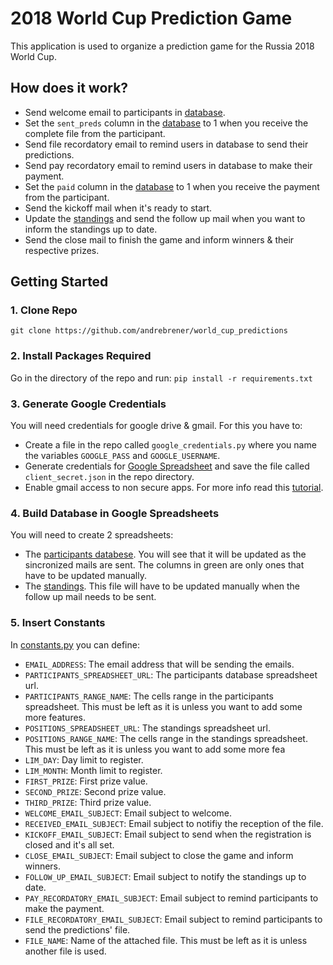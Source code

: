 # 2018 World Cup Prediction Game

This application is used to organize a prediction game for the Russia 2018 World Cup.

## How does it work?
- Send welcome email to participants in [database](https://docs.google.com/spreadsheets/d/11cWCvKKpMgipz2Lrw-medLg8ZPDhaSkRC-FlLBm-ePg/edit#gid=0).
- Set the `sent_preds` column in the [database](https://docs.google.com/spreadsheets/d/11cWCvKKpMgipz2Lrw-medLg8ZPDhaSkRC-FlLBm-ePg/edit#gid=0) to 1 when you receive the complete file from the participant.
- Send file recordatory email to remind users in database to send their predictions.
- Send pay recordatory email to remind users in database to make their payment.
- Set the `paid` column in the [database](https://docs.google.com/spreadsheets/d/11cWCvKKpMgipz2Lrw-medLg8ZPDhaSkRC-FlLBm-ePg/edit#gid=0) to 1 when you receive the payment from the participant.
- Send the kickoff mail when it's ready to start.
- Update the [standings](https://docs.google.com/spreadsheets/d/1G6YWsskdMQR7TxTU_Qk158jkXrG61tnfbVX7a7RTmRg/edit#gid=0) and send the follow up mail when you want to inform the standings up to date.
- Send the close mail to finish the game and inform winners & their respective prizes.

## Getting Started

### 1. Clone Repo

`git clone https://github.com/andrebrener/world_cup_predictions`

### 2. Install Packages Required

Go in the directory of the repo and run:
```pip install -r requirements.txt```

### 3. Generate Google Credentials
You will need credentials for google drive & gmail. For this you have to:
- Create a file in the repo called `google_credentials.py` where you name the variables `GOOGLE_PASS` and `GOOGLE_USERNAME`.
- Generate credentials for [Google Spreadsheet](https://console.developers.google.com/flows/enableapi?apiid=sheets.googleapis.com&pli=1) and save the file called `client_secret.json` in the repo directory.
- Enable gmail access to non secure apps. For more info read this [tutorial](https://support.google.com/cloudidentity/answer/6260879?hl=en).

### 4. Build Database in Google Spreadsheets
You will need to create 2 spreadsheets:
- The [participants databese](https://docs.google.com/spreadsheets/d/11cWCvKKpMgipz2Lrw-medLg8ZPDhaSkRC-FlLBm-ePg/edit#gid=0). You will see that it will be updated as the sincronized mails are sent. The columns in green are only ones that have to be updated manually.
- The [standings](https://docs.google.com/spreadsheets/d/1G6YWsskdMQR7TxTU_Qk158jkXrG61tnfbVX7a7RTmRg/edit?usp=drive_web&ouid=110894318773281496189). This file will have to be updated manually when the follow up mail needs to be sent.

### 5. Insert Constants
In [constants.py](https://github.com/andrebrener/world_cup_predictions/blob/master/constants.py) you can define:
- `EMAIL_ADDRESS`: The email address that will be sending the emails.
- `PARTICIPANTS_SPREADSHEET_URL`: The participants database spreadsheet url.
- `PARTICIPANTS_RANGE_NAME`: The cells range in the participants spreadsheet. This must be left as it is unless you want to add some more features.
- `POSITIONS_SPREADSHEET_URL`: The standings spreadsheet url.
- `POSITIONS_RANGE_NAME`: The cells range in the standings spreadsheet. This must be left as it is unless you want to add some more fea
- `LIM_DAY`: Day limit to register.
- `LIM_MONTH`: Month limit to register.
- `FIRST_PRIZE`: First prize value.
- `SECOND_PRIZE`: Second prize value.
- `THIRD_PRIZE`: Third prize value.
- `WELCOME_EMAIL_SUBJECT`: Email subject to welcome.
- `RECEIVED_EMAIL_SUBJECT`: Email subject to notifiy the reception of the file.
- `KICKOFF_EMAIL_SUBJECT`: Email subject to send when the registration is closed and it's all set.
- `CLOSE_EMAIL_SUBJECT`: Email subject to close the game and inform winners.
- `FOLLOW_UP_EMAIL_SUBJECT`: Email subject to notify the standings up to date.
- `PAY_RECORDATORY_EMAIL_SUBJECT`: Email subject to remind participants to make the payment.
- `FILE_RECORDATORY_EMAIL_SUBJECT`: Email subject to remind participants to send the predictions' file.
- `FILE_NAME`: Name of the attached file. This must be left as it is unless another file is used.


